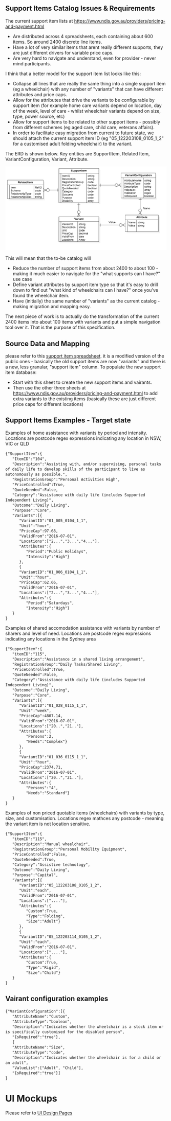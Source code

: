 ## Support Items Catalog Issues & Requirements

The current support item lists at https://www.ndis.gov.au/providers/pricing-and-payment.html
* Are distributed across 4 spreadsheets, each containing about 600 items.   So around 2400 discrete line items.
* Have a lot of very similar items that arent really different supports, they are just different drivers for variable price caps.  
* Are very hard to navigate and understand, even for provider - never mind participants.

I think that a better model for the support item list looks like this:
* Collapse all lines that are really the same thing into a single support item (eg a wheelchair) with any number of "variants" that can have different attributes and price caps.
* Allow for the attributes that drive the variants to be configurable by support item (for example home care variants depend on location, day of the week, level of care - whilst wheelchair variants depend on size, type, power source, etc)
* Allow for support items to be related to other support items - possibly from different schemes (eg aged care, child care, veterans affairs).
* In order to facilitate easy migration from current to future state, we should attach the current support item ID (eg "05_122203108_0105_1_2" for a customised adult folding wheelchair) to the variant. 

The ERD is shown below. Key entities are SupportItem, Related Item, VariantConfiguration, Variant, Attribute.

![Support Item Model](SupportItemList.png)

This will mean that the to-be catalog will
* Reduce the number of support items from about 2400 to about 100 - making it much easier to navigate for the "what supports can I have?" use case
* Define variant attributes by support item type so that it's easy to drill down to find out "what kind of wheelchairs can I have?" once you've found the wheelchair item.
* Have (initially) the same number of "variants" as the current catalog - making migration and mapping easy. 

The next piece of work is to actually do the transformation of the current 2400 items into about 100 items with variants and put a simple navigation tool over it.  That is the purpose of this specification.

## Source Data and Mapping

please refer to this [support item spreadsheet](docs/201617-VIC-NSW-QLD-TAS-Price-Guide-New%20structure.csv).  it is a modified version of the public ones - basically the old support items are now "variants" and there is a new, less granular, "support item" column.   To populate the new support item database:
* Start with this sheet to create the new support items and vairants.  
* Then use the other three sheets at https://www.ndis.gov.au/providers/pricing-and-payment.html to add extra variants to the existing items (basically these are just different price caps for different locations)

## Support Items Examples - Target state

Examples of home assistance with variants by period and intensity.  Locations are postcode regex expressions indicating any location in NSW, VIC or QLD

```
{"SupportItem":{
   "ItemID":"104",
   "Description":"Assisting with, and/or supervising, personal tasks of daily life to develop skills of the participant to live as autonomously as possible.",
   "RegistrationGroup":"Personal Activities High",
   "PriceControlled":True,
   "QuoteNeeded":False,
   "Category":"Assistance with daily life (includes Supported Independent Living)",
   "Outcome":"Daily Living",
   "Purpose":"Core",
   "Variants":[{
      "VariantID":"01_005_0104_1_1",
      "Unit":"hour",
      "PriceCap":97.68,
      "ValidFrom":"2016-07-01",
      "Locations":["2...","3...","4..."],
      "Attributes":{
         "Period":"Public Holidays",
         "Intensity":"High"}
      },
      {
      "VariantID":"01_006_0104_1_1",
      "Unit":"hour",
      "PriceCap":62.66,
      "ValidFrom":"2016-07-01",
      "Locations":["2...","3...","4..."],
      "Attributes":{
         "Period":"Saturdays",
         "Intensity":"High"}
   }
}

```
Examples of shared accomodation assistance with variants by number of sharers and level of need.  Locations are postcode regex expressions indicating any locations in the Sydney area

```
{"SupportItem":{
   "itemID":"115",
   "Description":"Assistance in a shared living arrangement",
   "RegistrationGroup":"Daily Tasks/Shared Living",
   "PriceControlled":True,
   "QuoteNeeded":False,
   "Category":"Assistance with daily life (includes Supported Independent Living)",
   "Outcome":"Daily Living",
   "Purpose":"Core",
   "Variants":[{
      "VariantID":"01_028_0115_1_1",
      "Unit":"week",
      "PriceCap":4807.14,
      "ValidFrom":"2016-07-01",
      "Locations":["20..","21.."],
      "Attributes":{
         "Persons":2,
         "Needs":"Complex"}
      },
      {
      "VariantID":"01_036_0115_1_1",
      "Unit":"hour",
      "PriceCap":2374.71,
      "ValidFrom":"2016-07-01",
      "Locations":["20..","21.."],
      "Attributes":{
         "Persons":"4",
         "Needs":"Standard"}
   }
}
```
Examples of non priced quotable items (wheelchairs) with variants by type, size, and customisation.  Locations regex mathces any postcode - meaning the variant item is not location sensitive.

```
{"SupportItem":{
   "itemID":"115",
   "Description":"Manual wheelchair",
   "RegistrationGroup":"Personal Mobility Equipment",
   "PriceControlled":False,
   "QuoteNeeded":True,
   "Category":"Assistive technology",
   "Outcome":"Daily Living",
   "Purpose":"Capital",
   "Variants":[{
      "VariantID":"05_122203108_0105_1_2",
      "Unit":"each",
      "ValidFrom":"2016-07-01",
      "Locations":["...."],
      "Attributes":{
         "Custom":True,
         "Type":"Folding",
         "Size":"Adult"}
      },
      {
      "VariantID":"05_122203114_0105_1_2",
      "Unit":"each",
      "ValidFrom":"2016-07-01",
      "Locations":["...."],
      "Attributes":{
         "Custom":True,
         "Type":"Rigid",
         "Size":"Child"}
   }
}
```

## Vairant configuration examples

```
{"VariantConfiguration":[{
   "AttributeName":"Custom",
   "AttributeType":"boolean",
   "Description":"Indicates whether the wheelchair is a stock item or is specifically customised for the disabled person",
   "IsRequired":"true"},
   {
   "AttributeName":"Size",
   "AttributeType":"code",
   "Description":"Indicates whether the wheelchair is for a child or an adult",
   "ValueList":["Adult", "Child"],
   "IsRequired":"true"}]
}
```

# UI Mockups

Please refer to [UI Design Pages](UIDesign.md)
